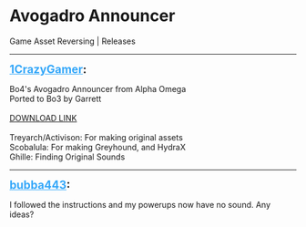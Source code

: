 # Avogadro Announcer
Game Asset Reversing | Releases

---
<strong style="font-size: 1.4em;"><span style="text-decoration: underline;text-decoration-color: #34a7f9;"><span style="color:#34a7f9;">1CrazyGamer</span></span>:</strong>

<p>Bo4&#39;s Avogadro Announcer from Alpha Omega<br />Ported to Bo3 by Garrett<br /><br />
<a href="https://mega.nz/file/HFcFEQoC#NC6UDnIuSXD-h-6yirxLvPXpL1PNdO5qlhm-VLWVyAY">DOWNLOAD LINK</a>
<br /><br />
Treyarch/Activison: For making original assets<br />Scobalula: For making Greyhound, and HydraX<br />Ghille: Finding Original Sounds
</p>

---
<strong style="font-size: 1.4em;"><span style="text-decoration: underline;text-decoration-color: #34a7f9;"><span style="color:#34a7f9;">bubba443</span></span>:</strong>

<p>I followed the instructions and my powerups now have no sound. Any ideas?</p>
